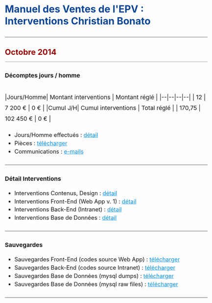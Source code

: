 
# Manuel des Ventes de l'EPV : Interventions Christian Bonato

---

## **Octobre 2014**  


### Décomptes jours / homme

|Jours/Homme| Montant interventions | Montant réglé |
|--|--|--|--|
| 12 | 7 200 € | 0 € |
|**Cumul J/H**| **Cumul interventions** | **Total réglé** |
| 170,75 | 102 450 € | 0 € |


 - Jours/Homme effectués : [détail](https://docs.google.com/spreadsheets/d/1KixK5mX9GwiczcoHvZs41qNYuXUVKQY-yVzJ2AQ2LT8/edit#gid=1996183532)
 - Pièces : [télécharger](https://drive.google.com/file/d/1S7e6moaa7HUvf1WJJ6iBvBsKzPRDA7oH/view?usp=sharing)
 - Communications : [e-mails](http://ns367573.ovh.net/castle_intranet/utilities/emails_by_category/2014-10)
 
---

### Détail Interventions

 - Interventions Contenus, Design : [détail](http://ns367573.ovh.net/castle_intranet/utilities/reorganiser/design/2014-10)  
 - Interventions Front-End  (Web App v. 1) : [détail](http://ns367573.ovh.net/castle_intranet/utilities/reorganiser/web_app_v1/2014-10)
 - Interventions Back-End (Intranet) : [détail](http://ns367573.ovh.net/castle_intranet/utilities/reorganiser/intranet/2014-10)
 - Interventions Base de Données : [détail](http://ns367573.ovh.net/castle_intranet/utilities/backend_counter_content/2014-10)

---

### Sauvegardes

 - Sauvegardes Front-End (codes source Web App) : [télécharger](http://ns367573.ovh.net/castle_intranet/utilities/list_webapp_backups/web_app/2014-10)
 - Sauvegardes Back-End (codes source Intranet) : [télécharger](http://ns367573.ovh.net/castle_intranet/utilities/list_webapp_backups/intranet/2014-10)
 - Sauvegardes Base de Données (mysql dumps) : [télécharger](http://ns367573.ovh.net/castle_intranet/utilities/list_webapp_backups/mysql_dumps/2014-10)
 - Sauvegardes Base de Données (mysql raw files) : [télécharger](http://ns367573.ovh.net/castle_intranet/utilities/list_webapp_backups/mysql_raws/2014-10)

---


<script src="https://code.jquery.com/jquery-3.2.1.min.js"></script>

<script>
  
  $(document).ready(function(){
  
$('a').attr('target','_blank');
  
// force PDF Files to open in new window
    $('a[href$=".pdf"]').attr('target', '_blank');
  });
  
</script>

<style>
body{
  font-size: 1.15rem;
  }
  
  .inner{
      max-width: 75vw;
  }
  
  thead, tr:nth-child(2){
      background: white;
      font-weight: initial !important;
  }
 

strong{
font-weight: normal !important;
}

tbody{
    font-weight: 700 !important;
    color:black;
}

 th {
    font-family: inherit;
    padding: 1rem;
    background: none;
    color: #373737;
    padding: 0.85rem;
    border: 1px solid #373737;
    font-weight: normal !important;
}

 
  h1 {
    margin-top: 3rem;
    font-size: 2rem;
    color: #0c4792;
}  

h2 {
    margin-top: 2rem;
    font-size: 1.6rem;
    padding-bottom: 1rem;
    background: none;
    border-bottom: 1px solid #999;
    color: #990000;
    font-weight: 700 !important;
} 

h2 > strong{
    font-weight: 700 !important;
}


h3 {
    margin-top: 2rem;
    font-size: 1.2rem;
} 

p{
  margin-top: 2.6rem;
  font-size:1.2rem;
  line-height: 2.2rem;
  }
  
 hr {
    height: initial;
    margin-bottom: 0.5rem;
    margin-top: 2rem;
    border: 1px solid #999;
    background: none;
}

li{
padding-top: 0.3rem;
}

a{
color:#0c93e4;
text-decoration: underline;
}

a:visited {
  color: purple;
}

#header_wrap{
display:none;
}

#main_content_wrap{
padding-bottom: 6rem;
}

#footer_wrap{
display:none;
}
</style>
